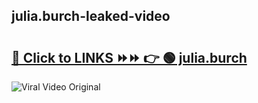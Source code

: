 
 ## julia.burch-leaked-video 

# <h2><a href="https://clipsfans.com/julia.burch&ref=git">🔗 Click to LINKS ⏩⏩ 👉 🟢 julia.burch </a></h2>

<a href="https://clipsfans.com/julia.burch&ref=git" rel="nofollow" data-target="animated-image.originalLink"><img src="https://i.ibb.co.com/xMMVF88/686577567.gif" alt="Viral Video Original" style="max-width: 100%; display: inline-block;" data-target="animated-image.originalImage"></a>
